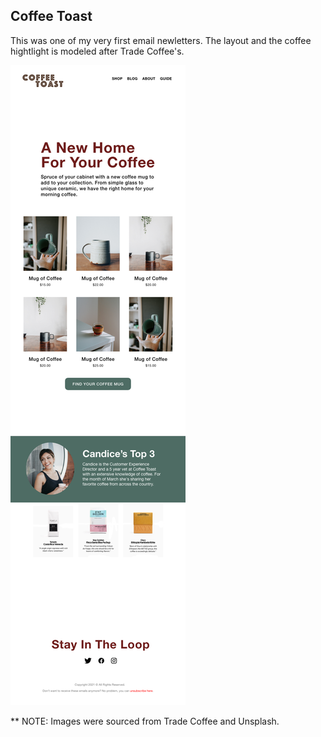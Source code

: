 ## Coffee Toast

This was one of my very first email newletters. The layout and the coffee hightlight is modeled after Trade Coffee's.
 
![](./CoffeeToast.png)

** NOTE: Images were sourced from Trade Coffee and Unsplash.